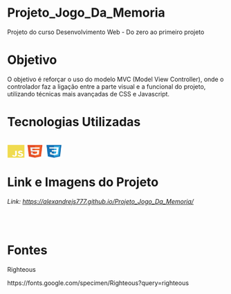 # Projeto_Jogo_Da_Memoria
Projeto do curso  Desenvolvimento Web - Do zero ao primeiro projeto

# Objetivo

O objetivo é reforçar o uso do modelo MVC (Model View Controller), onde o controlador faz a ligação entre a parte visual e a funcional do projeto, utilizando técnicas mais avançadas de CSS e Javascript.<br>

# Tecnologias Utilizadas

<div style="display: inline_block"><br>
  <img align="center" alt="ale-Js" height="30" width="40" src="https://raw.githubusercontent.com/devicons/devicon/master/icons/javascript/javascript-plain.svg">
  <img align="center" alt="ale-HTML" height="30" width="40" src="https://raw.githubusercontent.com/devicons/devicon/master/icons/html5/html5-original.svg">
  <img align="center" alt="ale-CSS" height="30" width="40" src="https://raw.githubusercontent.com/devicons/devicon/master/icons/css3/css3-original.svg"><br>

# Link e Imagens do Projeto
 
  <i>Link: https://alexandrejs777.github.io/Projeto_Jogo_Da_Memoria/</i>
<br>  
  
  <div style="display: inline_block"><br>
    <img align="center" width:"70px" src="">
  </div>                                                                                                                                     
  
# Fontes
  
  <p>Righteous</p>
  
  <p>https://fonts.google.com/specimen/Righteous?query=righteous</p>
